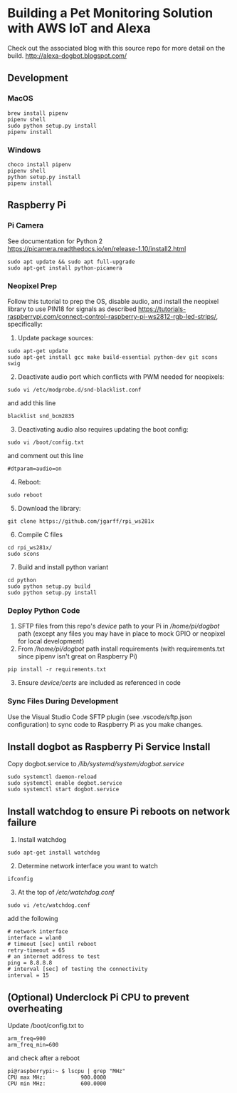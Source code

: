 # Building a Pet Monitoring Solution with AWS IoT and Alexa
Check out the associated blog with this source repo for more detail on the build.
http://alexa-dogbot.blogspot.com/

## Development
### MacOS
```
brew install pipenv
pipenv shell
sudo python setup.py install
pipenv install
```
### Windows
```
choco install pipenv
pipenv shell
python setup.py install
pipenv install
```

## Raspberry Pi
### Pi Camera
See documentation for Python 2 https://picamera.readthedocs.io/en/release-1.10/install2.html
```
sudo apt update && sudo apt full-upgrade
sudo apt-get install python-picamera
```

### Neopixel Prep
Follow this tutorial to prep the OS, disable audio, and install the neopixel library to use PIN18 for signals as described https://tutorials-raspberrypi.com/connect-control-raspberry-pi-ws2812-rgb-led-strips/, specifically:
1. Update package sources:
```
sudo apt-get update
sudo apt-get install gcc make build-essential python-dev git scons swig
```
2. Deactivate audio port which conflicts with PWM needed for neopixels:
```
sudo vi /etc/modprobe.d/snd-blacklist.conf
```
and add this line
```
blacklist snd_bcm2835
```
3. Deactivating audio also requires updating the boot config:
```
sudo vi /boot/config.txt
```
and comment out this line
```
#dtparam=audio=on
```
4. Reboot:
```
sudo reboot
```
5. Download the library:
```
git clone https://github.com/jgarff/rpi_ws281x
```
6. Compile C files
```
cd rpi_ws281x/
sudo scons
```
7. Build and install python variant
```
cd python
sudo python setup.py build
sudo python setup.py install
```

### Deploy Python Code
1. SFTP files from this repo's *device* path to your Pi in */home/pi/dogbot* path (except any files you may have in place to mock GPIO or neopixel for local development)
2. From */home/pi/dogbot* path install requirements (with requirements.txt since pipenv isn't great on Raspberry Pi)
```
pip install -r requirements.txt
```
3. Ensure *device/certs* are included as referenced in code

### Sync Files During Development
Use the Visual Studio Code SFTP plugin (see .vscode/sftp.json configuration) to sync code to Raspberry Pi as you make changes.

## Install dogbot as Raspberry Pi Service Install
Copy dogbot.service to */lib/systemd/system/dogbot.service*
```
sudo systemctl daemon-reload
sudo systemctl enable dogbot.service
sudo systemctl start dogbot.service
```

## Install watchdog to ensure Pi reboots on network failure
1. Install watchdog
```
sudo apt-get install watchdog
```
2. Determine network interface you want to watch
```
ifconfig
```
3. At the top of */etc/watchdog.conf*
```
sudo vi /etc/watchdog.conf
```
add the following
```
# network interface
interface = wlan0
# timeout [sec] until reboot
retry-timeout = 65
# an internet address to test
ping = 8.8.8.8
# interval [sec] of testing the connectivity
interval = 15
```

## (Optional) Underclock Pi CPU to prevent overheating 
Update /boot/config.txt to 
```
arm_freq=900
arm_freq_min=600
```
and check after a reboot
```
pi@raspberrypi:~ $ lscpu | grep "MHz"
CPU max MHz:           900.0000
CPU min MHz:           600.0000
```